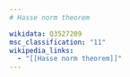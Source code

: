 ```yaml
---
# Hasse norm theorem

wikidata: Q3527209
msc_classification: "11"
wikipedia_links:
  - "[[Hasse norm theorem]]"
---
```

